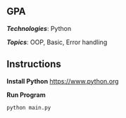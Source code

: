 ## GPA
***Technologies***: Python

***Topics***: OOP, Basic, Error handling

## Instructions
**Install Python**
https://www.python.org

**Run Program**

    python main.py

